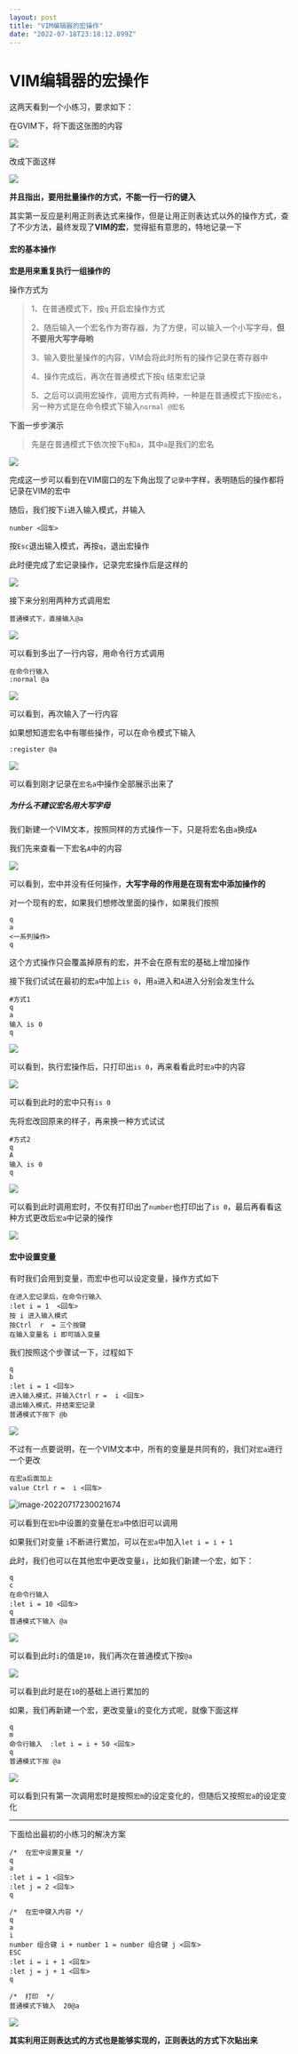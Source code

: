 ```yaml
---
layout: post
title: "VIM编辑器的宏操作"
date: "2022-07-18T23:18:12.899Z"
---
```

VIM编辑器的宏操作
==========

这两天看到一个小练习，要求如下：

在GVIM下，将下面这张图的内容

![](https://zbtimage.oss-cn-nanjing.aliyuncs.com/img_for_typora202207182339192.png)

改成下面这样

![](https://zbtimage.oss-cn-nanjing.aliyuncs.com/img_for_typora202207182340817.png)

**并且指出，要用批量操作的方式，不能一行一行的键入**

其实第一反应是利用正则表达式来操作，但是让用正则表达式以外的操作方式，查了不少方法，最终发现了**VIM的宏**，觉得挺有意思的，特地记录一下

#### 宏的基本操作

**宏是用来重复执行一组操作的**

操作方式为

> 1、在普通模式下，按`q` 开启宏操作方式
> 
> 2、随后输入一个宏名作为寄存器，为了方便，可以输入一个小写字母，**但不要用大写字母哟**
> 
> 3、输入要批量操作的内容，VIM会将此时所有的操作记录在寄存器中
> 
> 4、操作完成后，再次在普通模式下按`q` 结束宏记录
> 
> 5、之后可以调用宏操作，调用方式有两种，一种是在普通模式下按`@宏名`，另一种方式是在命令模式下输入`normal @宏名`

下面一步步演示

> 先是在普通模式下依次按下`q`和`a`，其中`a`是我们的宏名

![](https://zbtimage.oss-cn-nanjing.aliyuncs.com/img_for_typora202207182340884.png)

完成这一步可以看到在VIM窗口的左下角出现了`记录中`字样，表明随后的操作都将记录在VIM的宏中

随后，我们按下`i`进入输入模式，并输入

    number <回车>
    

按`Esc`退出输入模式，再按`q`，退出宏操作

此时便完成了宏记录操作，记录完宏操作后是这样的

![](https://zbtimage.oss-cn-nanjing.aliyuncs.com/img_for_typora202207182340448.png)

接下来分别用两种方式调用宏

    普通模式下，直接输入@a
    

![](https://zbtimage.oss-cn-nanjing.aliyuncs.com/img_for_typora202207182340199.png)

可以看到多出了一行内容，用命令行方式调用

    在命令行输入
    :normal @a
    

![](https://zbtimage.oss-cn-nanjing.aliyuncs.com/img_for_typora202207182340017.png)

可以看到，再次输入了一行内容

如果想知道宏名中有哪些操作，可以在命令模式下输入

    :register @a
    

![](https://zbtimage.oss-cn-nanjing.aliyuncs.com/img_for_typora202207182340548.png)

可以看到刚才记录在`宏名a`中操作全部展示出来了

##### 为什么不建议宏名用大写字母

我们新建一个VIM文本，按照同样的方式操作一下，只是将宏名由`a`换成`A`

我们先来查看一下宏名`A`中的内容

![](https://zbtimage.oss-cn-nanjing.aliyuncs.com/img_for_typora202207182340410.png)

可以看到，宏中并没有任何操作，**大写字母的作用是在现有宏中添加操作的**

对一个现有的宏，如果我们想修改里面的操作，如果我们按照

    q
    a
    <一系列操作>
    q
    

这个方式操作只会覆盖掉原有的宏，并不会在原有宏的基础上增加操作

接下我们试试在最初的宏`a`中加上`is 0`，用`a`进入和`A`进入分别会发生什么

    #方式1
    q
    a
    输入 is 0
    q
    

![](https://zbtimage.oss-cn-nanjing.aliyuncs.com/img_for_typora202207182340040.png)

可以看到，执行宏操作后，只打印出`is 0`，再来看看此时`宏a`中的内容

![](https://zbtimage.oss-cn-nanjing.aliyuncs.com/img_for_typora202207182340841.png)

可以看到此时的宏中只有`is 0`

先将宏改回原来的样子，再来换一种方式试试

    #方式2
    q
    A
    输入 is 0
    q
    

![](https://zbtimage.oss-cn-nanjing.aliyuncs.com/img_for_typora202207182340383.png)

可以看到此时调用宏时，不仅有打印出了`number`也打印出了`is 0`，最后再看看这种方式更改后`宏a`中记录的操作

![](https://zbtimage.oss-cn-nanjing.aliyuncs.com/img_for_typora202207182340016.png)

#### 宏中设置变量

有时我们会用到变量，而宏中也可以设定变量，操作方式如下

    在进入宏记录后，在命令行输入
    :let i = 1  <回车>
    按 i 进入输入模式
    按Ctrl  r  = 三个按键
    在输入变量名 i 即可插入变量
    

我们按照这个步骤试一下，过程如下

    q
    b
    :let i = 1 <回车>
    进入输入模式，并输入Ctrl r =  i <回车>
    退出输入模式，并结束宏记录
    普通模式下按下 @b
    

![](https://zbtimage.oss-cn-nanjing.aliyuncs.com/img_for_typora202207182340329.png)

不过有一点要说明，在一个VIM文本中，所有的变量是共同有的，我们对`宏a`进行一个更改

    在宏a后面加上
    value Ctrl r =  i <回车>
    

![image-20220717230021674](https://zbtimage.oss-cn-nanjing.aliyuncs.com/img_for_typora202207182340467.png)

可以看到在`宏b`中设置的变量在`宏a`中依旧可以调用

如果我们对变量 `i`不断进行累加，可以在`宏a`中加入`let i = i + 1`

此时，我们也可以在其他宏中更改变量`i`，比如我们新建一个宏，如下：

    q
    c
    在命令行输入
    :let i = 10 <回车>
    q
    普通模式下输入 @a
    

![](https://zbtimage.oss-cn-nanjing.aliyuncs.com/img_for_typora202207182340931.png)

可以看到此时`i`的值是`10`，我们再次在普通模式下按`@a`

![](https://zbtimage.oss-cn-nanjing.aliyuncs.com/img_for_typora202207182340562.png)

可以看到此时是在`10`的基础上进行累加的

如果，我们再新建一个宏，更改变量`i`的变化方式呢，就像下面这样

    q
    m
    命令行输入  :let i = i + 50 <回车>
    q
    普通模式下按 @a
    

![](https://zbtimage.oss-cn-nanjing.aliyuncs.com/img_for_typora202207182340806.png)

可以看到只有第一次调用宏时是按照`宏m`的设定变化的，但随后又按照`宏a`的设定变化

* * *

下面给出最初的小练习的解决方案

    /*	在宏中设置变量	*/
    q
    a
    :let i = 1 <回车>
    :let j = 2 <回车>
    q
    
    /*	在宏中键入内容	*/
    q
    a
    i
    number 组合键 i + number 1 = number 组合键 j <回车>
    ESC
    :let i = i + 1 <回车>
    :let j = j + 1 <回车>
    q
    
    /*	打印	*/
    普通模式下输入  20@a
    

![](https://zbtimage.oss-cn-nanjing.aliyuncs.com/img_for_typora202207182340061.png)

**其实利用正则表达式的方式也是能够实现的，正则表达的方式下次贴出来**
